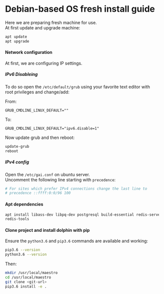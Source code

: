 # Debian-based OS fresh install guide

Here we are preparing fresh machine for use.  
At first update and upgrade machine:

``` bash
apt update 
apt upgrade
```

#### Network configuration

At first, we are configuring IP settings.

##### IPv6 Disableing
To do so open the `/etc/default/grub` using your favorite text editor with  
root privileges and change/add:

From:
```
GRUB_CMDLINE_LINUX_DEFAULT=""
```

To:
```
GRUB_CMDLINE_LINUX_DEFAULT="ipv6.disable=1"
```

Now update grub and then reboot:

``` bash
update-grub
reboot
```

##### IPv4 config
Open the `/etc/gai.conf` on ubuntu server.  
Uncomment the following line starting with `precedence`:

``` python
# For sites which prefer IPv4 connections change the last line to 
# precedence ::ffff:0:0/96 100 
```

#### Apt dependencies

``` bash
apt install libass-dev libpq-dev postgresql build-essential redis-server \
redis-tools
```

#### Clone project and install dolphin with pip

Ensure the `python3.6` and `pip3.6` commands are available and working:

```bash
pip3.6 --version
python3.6 --version
```

Then:

``` bash
mkdir /usr/local/maestro 
cd /usr/local/maestro
git clone <git-url>
pip3.6 install -e .
```
